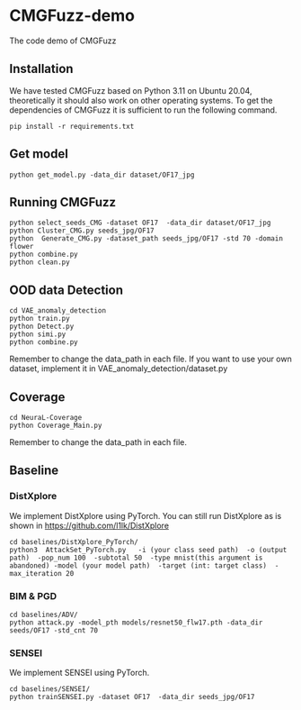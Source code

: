 # CMGFuzz-demo
The code demo of CMGFuzz

## Installation

We have tested CMGFuzz based on Python 3.11 on Ubuntu 20.04, theoretically it should also work on other operating systems. To get the dependencies of CMGFuzz it is sufficient to run the following command.

`pip install -r requirements.txt`

## Get model
```
python get_model.py -data_dir dataset/OF17_jpg
```

## Running CMGFuzz

```
python select_seeds_CMG -dataset OF17  -data_dir dataset/OF17_jpg
python Cluster_CMG.py seeds_jpg/OF17
python  Generate_CMG.py -dataset_path seeds_jpg/OF17 -std 70 -domain flower
python combine.py
python clean.py
```

## OOD data Detection

```
cd VAE_anomaly_detection
python train.py
python Detect.py
python simi.py
python combine.py
```
Remember to change the data_path in each file.  If you want to use your own dataset, implement it in VAE_anomaly_detection/dataset.py

## Coverage
```
cd NeuraL-Coverage
python Coverage_Main.py
```
Remember to change the data_path in each file.

## Baseline
### DistXplore
We implement DistXplore using PyTorch.
You can still run DistXplore as is shown in https://github.com/l1lk/DistXplore
```
cd baselines/DistXplore_PyTorch/
python3  AttackSet_PyTorch.py   -i (your class seed path)  -o (output path)  -pop_num 100  -subtotal 50  -type mnist(this argument is abandoned) -model (your model path)  -target (int: target class)  -max_iteration 20
```

### BIM & PGD
```
cd baselines/ADV/
python attack.py -model_pth models/resnet50_flw17.pth -data_dir seeds/OF17 -std_cnt 70
```

### SENSEI
We implement SENSEI using PyTorch.
```
cd baselines/SENSEI/
python trainSENSEI.py -dataset OF17  -data_dir seeds_jpg/OF17
```
